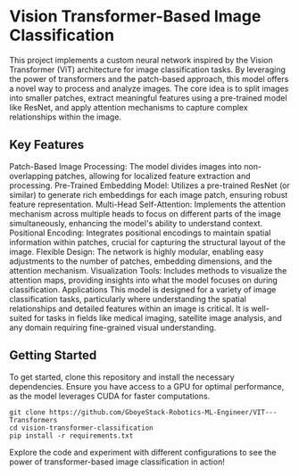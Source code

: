# Vision Transformer-Based Image Classification

This project implements a custom neural network inspired by the Vision Transformer (ViT) architecture for image classification tasks. By leveraging the power of transformers and the patch-based approach, this model offers a novel way to process and analyze images. The core idea is to split images into smaller patches, extract meaningful features using a pre-trained model like ResNet, and apply attention mechanisms to capture complex relationships within the image.

## Key Features
Patch-Based Image Processing: The model divides images into non-overlapping patches, allowing for localized feature extraction and processing.
Pre-Trained Embedding Model: Utilizes a pre-trained ResNet (or similar) to generate rich embeddings for each image patch, ensuring robust feature representation.
Multi-Head Self-Attention: Implements the attention mechanism across multiple heads to focus on different parts of the image simultaneously, enhancing the model's ability to understand context.
Positional Encoding: Integrates positional encodings to maintain spatial information within patches, crucial for capturing the structural layout of the image.
Flexible Design: The network is highly modular, enabling easy adjustments to the number of patches, embedding dimensions, and the attention mechanism.
Visualization Tools: Includes methods to visualize the attention maps, providing insights into what the model focuses on during classification.
Applications
This model is designed for a variety of image classification tasks, particularly where understanding the spatial relationships and detailed features within an image is critical. It is well-suited for tasks in fields like medical imaging, satellite image analysis, and any domain requiring fine-grained visual understanding.

## Getting Started
To get started, clone this repository and install the necessary dependencies. Ensure you have access to a GPU for optimal performance, as the model leverages CUDA for faster computations.

    git clone https://github.com/GboyeStack-Robotics-ML-Engineer/VIT---Transformers
    cd vision-transformer-classification
    pip install -r requirements.txt

Explore the code and experiment with different configurations to see the power of transformer-based image classification in action!
